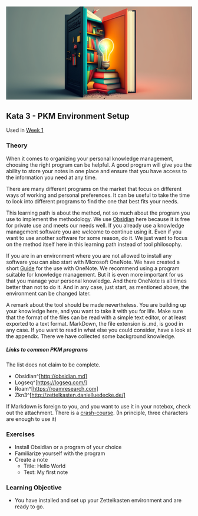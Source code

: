 ![Selecting a program for the PKM environment](images/woche2.png)

## Kata 3 - PKM Environment Setup

Used in [Week 1](2-1-Woche-1.md)

### Theory
When it comes to organizing your personal knowledge management, choosing the right program can be helpful. A good program will give you the ability to store your notes in one place and ensure that you have access to the information you need at any time.

There are many different programs on the market that focus on different ways of working and personal preferences. It can be useful to take the time to look into different programs to find the one that best fits your needs.

This learning path is about the method, not so much about the program you use to implement the methodology. We use [Obsidian](http://obsidian.md) here because it is free for private use and meets our needs well. If you already use a knowledge management software you are welcome to continue using it. Even if you want to use another software for some reason, do it. We just want to focus on the method itself here in this learning path instead of tool philosophy.

If you are in an environment where you are not allowed to install any software you can also start with Microsoft OneNote. We have created a short [Guide](3-0-3-Guide-PKM-mit-OneNote.md) for the use with OneNote. We recommend using a program suitable for knowledge management. But it is even more important for us that you manage your personal knowledge. And there OneNote is all times better than not to do it. And in any case, just start, as mentioned above, the environment can be changed later.

A remark about the tool should be made nevertheless. You are building up your knowledge here, and you want to take it with you for life. Make sure that the format of the files can be read with a simple text editor, or at least exported to a text format. MarkDown, the file extension is .md, is good in any case. If you want to read in what else you could consider, have a look at the appendix. There we have collected some background knowledge.



##### Links to common PKM programs

The list does not claim to be complete.

- Obsidian^[http://obsidian.md]
- Logseq^[https://logseq.com/]
- Roam^[https://roamresearch.com]
- Zkn3^[http://zettelkasten.danielluedecke.de/]

If Markdown is foreign to you, and you want to use it in your notebox, check out the attachment. There is a [crash-course](3-0-1-was-ist-markdown.md). (In principle, three characters are enough to use it)


### Exercises
- Install Obsidian or a program of your choice
- Familiarize yourself with the program
- Create a note
	- Title: Hello World
	- Text: My first note


### Learning Objective
- You have installed and set up your Zettelkasten environment and are ready to go.


